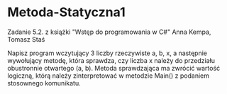 # Metoda-Statyczna1
Zadanie 5.2. z książki "Wstęp do programowania w C#" Anna Kempa, Tomasz Staś

Napisz program wczytujący 3 liczby rzeczywiste a, b, x, a następnie wywołujący  metodę, która sprawdza, czy liczba x należy do przedziału obustronnie otwartego (a, b). Metoda sprawdzająca ma zwrócić wartość logiczną, którą należy zinterpretować w metodzie Main() z podaniem stosownego komunikatu.
